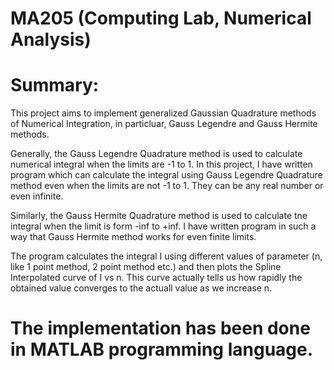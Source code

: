 # MA205 (Computing Lab, Numerical Analysis)
# Summary:

This project aims to implement generalized Gaussian Quadrature methods of Numerical Integration, in particluar, Gauss Legendre and Gauss Hermite methods.

Generally, the Gauss Legendre Quadrature method is used to calculate numerical integral when the limits are -1 to 1. In this project, I have written program which
can calculate the integral using Gauss Legendre Quadrature method even when the limits are not -1 to 1. They can be any real number or even infinite.

Similarly, the Gauss Hermite Quadrature method is used to calculate tne integral when the limit is form -inf to +inf. I have written program in such a way that Gauss
Hermite method works for even finite limits.

The program calculates the integral I using different values of parameter (n, like 1 point method, 2 point method etc.) and then plots the Spline Interpolated curve of 
I vs n. This curve actually tells us how rapidly the obtained value converges to the actuall value as we increase n.

# The implementation has been done in MATLAB programming language.
